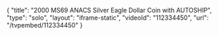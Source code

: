 {
    "title": "2000 MS69 ANACS Silver Eagle Dollar Coin with AUTOSHIP",
    "type": "solo",
    "layout": "iframe-static",
    "videoId": "112334450",
    "url": "\/tvpembed\/112334450"
}